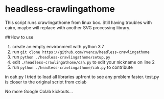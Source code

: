 # headless-crawlingathome

This script runs crawlingathome from linux box. Still having troubles with cairo, maybe will replace with another SVG processing library.

##How to use

1. create an empty environment with python 3.7
2. run ```git clone https://github.com/rvencu/headless-crawlingathome```
3. run ```python ./headless-crawlingathome/setup.py```
4. edit ```./headless-crawlingathome/cah.py``` to edit your nickname on line 2
5. run ```python ./headless-crawlingathome/cah.py``` to contribute

in cah.py I tried to load all libraries upfront to see any problem faster. test.py is closer to the original script from colab

No more Google Colab kickouts...
